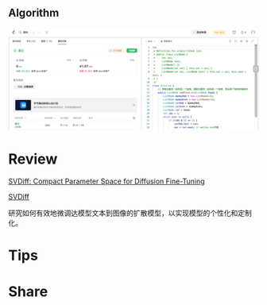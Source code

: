 ## Algorithm

![ianxiao-2023-10-29-lc.png](../../../images/temp/ianxiao-2023-10-29-lc.png)

# Review

[SVDiff: Compact Parameter Space for Diffusion Fine-Tuning](https://arxiv.org/pdf/2303.11305.pdf)

[SVDiff](https://svdiff.github.io/)

研究如何有效地微调达模型文本到图像的扩散模型，以实现模型的个性化和定制化。

# Tips


# Share

